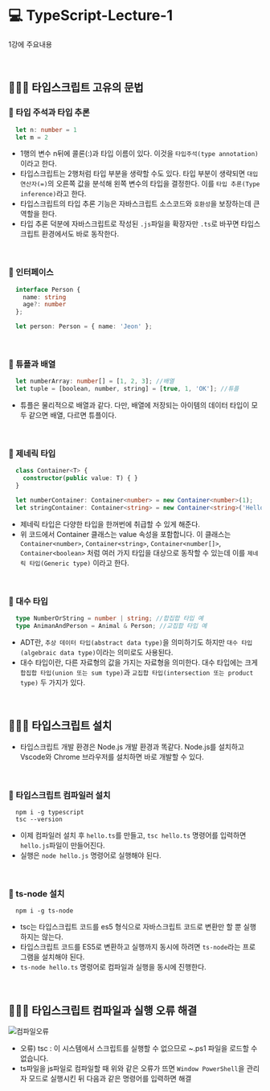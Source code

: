 # 💻 TypeScript-Lecture-1
1강에 주요내용

<br />

## 👨🏻‍💻 타입스크립트 고유의 문법
### 🏃 타입 주석과 타입 추론
```ts
  let n: number = 1
  let m = 2
```
- 1행의 변수 n뒤에 콜론(:)과 타입 이름이 있다. 이것을 `타입주석(type annotation)`이라고 한다.
- 타입스크립트는 2행처럼 타입 부분을 생략할 수도 있다. 타입 부분이 생략되면 `대입 연산자(=)`의 오른쪽 값을 분석해 왼쪽 변수의 타입을 결정한다. 이를 `타입 추론(Type inference)`라고 한다.
- 타입스크립트의 타입 추론 기능은 자바스크립트 소스코드와 `호환성`을 보장하는데 큰 역할을 한다.
- 타입 추론 덕분에 자바스크립트로 작성된 `.js`파일을 확장자만 `.ts`로 바꾸면 타입스크립트 환경에서도 바로 동작한다.

<br />

### 🏃 인터페이스
```ts
  interface Person {
    name: string
    age?: number
  };

  let person: Person = { name: 'Jeon' };
```

<br />

### 🏃 튜플과 배열
```ts
  let numberArray: number[] = [1, 2, 3]; //배열
  let tuple = [boolean, number, string] = [true, 1, 'OK']; //튜플
```
- 튜플은 물리적으로 배열과 같다. 다만, 배열에 저장되는 아이템의 데이터 타입이 모두 같으면 배열, 다르면 튜플이다.

<br />

### 🏃 제네릭 타입
```ts
  class Container<T> {
    constructor(public value: T) { }
  }

  let numberContainer: Container<number> = new Container<number>(1);
  let stringContainer: Container<string> = new Container<string>('Hello world');
```
- 제네릭 타입은 다양한 타입을 한꺼번에 취급할 수 있게 해준다.
- 위 코드에서 Container 클래스는 value 속성을 포함합니다. 이 클래스는 `Container<number>`, `Container<string>`, `Container<number[]>`, `Container<boolean>` 처럼 여러 가지 타입을 대상으로 동작할 수 있는데 이를 `제네릭 타입(Generic type)` 이라고 한다.

<br />

### 🏃 대수 타입
```ts
  type NumberOrString = number | string; //합집합 타입 예
  type AnimanAndPerson = Animal & Person; //교집합 타입 예
```
- ADT란, `추상 데이터 타입(abstract data type)`을 의미하기도 하지만 `대수 타입(algebraic data type)`이라는 의미로도 사용된다.
- 대수 타입이란, 다른 자료형의 값을 가지는 자료형을 의미한다. 대수 타입에는 크게 `합집합 타입(union 또는 sum type)`과 `교집합 타입(intersection 또는 product type)` 두 가지가 있다.

<br />

## 👨🏻‍💻 타입스크립트 설치
- 타입스크립트 개발 환경은 Node.js 개발 환경과 똑같다. Node.js를 설치하고 Vscode와 Chrome 브라우저를 설치하면 바로 개발할 수 있다.

<br />

### 🏃 타입스크립트 컴파일러 설치
```
  npm i -g typescript
  tsc --version
```
- 이제 컴파일러 설치 후 `hello.ts`를 만들고, `tsc hello.ts` 명령어를 입력하면 `hello.js`파일이 만들어진다.
- 실행은 `node hello.js` 명령어로 실행해야 된다.

<br />

### 🏃 ts-node 설치
```
  npm i -g ts-node
```
- tsc는 타입스크립트 코드를 es5 형식으로 자바스크립트 코드로 변환만 할 뿐 실행하지는 않는다.
- 타입스크립트 코드를 ES5로 변환하고 실행까지 동시에 하려면 `ts-node`라는 프로그램을 설치해야 된다.
- `ts-node hello.ts` 명령어로 컴파일과 실행을 동시에 진행한다.

<br />

## 👨🏻‍💻 타입스크립트 컴파일과 실행 오류 해결
![컴파일오류](https://user-images.githubusercontent.com/64779472/120423381-4041b400-c3a5-11eb-924a-cc7d408ff3c7.PNG)

- 오류) tsc : 이 시스템에서 스크립트를 실행할 수 없으므로 ~.ps1 파일을 로드할 수 없습니다.
- ts파일을 js파일로 컴파일할 때 위와 같은 오류가 뜨면 `Window PowerShell`을 관리자 모드로 실행시킨 뒤 다음과 같은 명령어를 입력하면 해결
